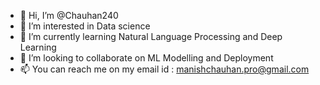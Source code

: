 - 👋 Hi, I’m @Chauhan240
- 👀 I’m interested in Data science
- 🌱 I’m currently learning Natural Language Processing and Deep Learning
- 💞️ I’m looking to collaborate on ML Modelling and Deployment
- 📫 You can reach me on my email id : manishchauhan.pro@gmail.com

<!---
Chauhan240/Chauhan240 is a ✨ special ✨ repository because its `README.md` (this file) appears on your GitHub profile.
You can click the Preview link to take a look at your changes.
--->
